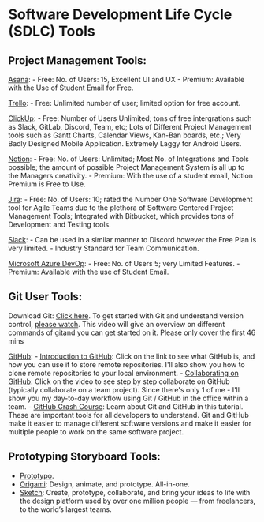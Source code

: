 # Software Development Life Cycle (SDLC) Tools

## Project Management Tools:

[Asana](asana.com):
    - Free: No. of Users: 15, Excellent UI and UX 
    - Premium: Available with the Use of Student Email for Free.

[Trello](trello.com):
    - Free: Unlimited number of user; limited option for free account.

[ClickUp](clickup.com):
    - Free: Number of Users Unlimited; tons of free intergrations such as Slack, GitLab, Discord, Team, etc; Lots of Different Project Management tools such as Gantt Charts, Calendar Views, Kan-Ban boards, etc.; Very Badly Designed Mobile Application. Extremely Laggy for Android Users.

[Notion](notion.so):
    - Free: No. of Users: Unlimited; Most No. of Integrations and Tools   possible; the amount of possible Project Management System is all   up to the  Managers creativity.
    - Premium: With the use of a student email, Notion Premium is Free to Use.

[Jira](jira.atlassian.com): 
    - Free: No. of Users: 10; rated the Number One Software Development   tool for Agile Teams due to the plethora of Software Centered Project Management Tools; Integrated with Bitbucket, which provides tons of Development and Testing tools.

[Slack](slack.com):
    - Can be used in a similar manner to Discord however the Free Plan   is very limited. 
    - Industry Standard for Team Communication.

[Microsoft Azure DevOp](https://azure.microsoft.com/en-us/services/devops/):
    - Free: No. of Users 5; very Limited Features.
    - Premium: Available with the use of Student Email.

## Git User Tools:

Download Git: [Click here](https://git-scm.com/downloads).
To get started with Git and understand version control, [please watch](https://www.youtube.com/watch?v=eulnSXkhE7I.). This video will give an overview on different commands of gitand you can get started on it. Please only cover the first 46 mins

[GitHub](https://github.com/jackyhuynh):
    - [Introduction to GitHub](https://www.youtube.com/watch?v=fQLK8Ib_SKk): Click on the link to see what GitHub is, and how you can use it to store remote repositories. I'll also show you how to clone remote repositories to your local environment.
    - [Collaborating on GitHub](https://www.youtube.com/watch?v=MnUd31TvBoU): Click on the video to see step by step collaborate on GitHub (typically collaborate on a team project). Since there's only 1 of me - I'll show you my day-to-day workflow using Git / GitHub in the office within a team.
    - [GitHub Crash Course](https://www.youtube.com/watch?v=RGOj5yH7evk): Learn about Git and GitHub in this tutorial. These are important tools for all developers to understand. Git and GitHub make it easier to manage different software versions and make it easier for multiple people to work on the same software project.

## Prototyping Storyboard Tools:
- [Prototypo](https://www.prototypo.io/).
- [Origami](https://origami.design/): Design, animate, and prototype. All-in-one.
- [Sketch](https://www.sketch.com): Create, prototype, collaborate, and bring your ideas to life with the design platform used by over one million people — from freelancers, to the world’s largest teams.